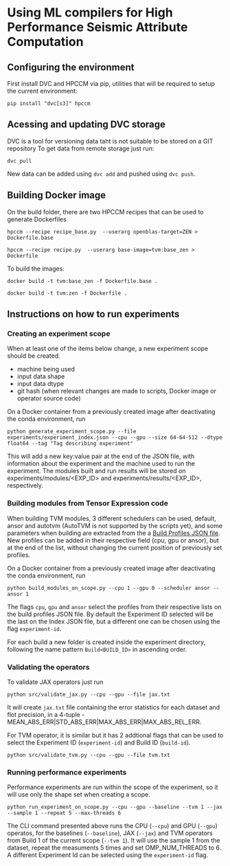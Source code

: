 # Using ML compilers for High Performance Seismic Attribute Computation

## Configuring the environment

First install DVC and HPCCM via pip, utilities that will be required to setup the current environment:

```
pip install "dvc[s3]" hpccm
```

## Acessing and updating DVC storage

DVC is a tool for versioning data taht is not suitable to be stored on a GIT repository
To get data from remote storage just run:

```
dvc pull
```

New data can be added using `dvc add` and pushed using `dvc push`.

## Building Docker image

On the build folder, there are two HPCCM recipes that can be used to generate Dockerfiles

```
hpccm --recipe recipe_base.py  --userarg openblas-target=ZEN > Dockerfile.base
```

```
hpccm --recipe recipe.py  --userarg base-image=tvm:base_zen > Dockerfile
```

To build the images:

```
docker build -t tvm:base_zen -f Dockerfile.base .
```

```
docker build -t tvm:zen -f Dockerfile .
```

## Instructions on how to run experiments

### Creating an experiment scope

When at least one of the items below change, a new experiment scope should be created.

- machine being used
- input data shape
- input data dtype
- git hash (when relevant changes are made to scripts, Docker image or operator source code)

On a Docker container from a previously created image after deactivating the conda environment, run

```
python generate_experiment_scope.py --file experiments/experiment_index.json --cpu --gpu --size 64-64-512 --dtype float64 --tag "Tag describing experiment"
```

This will add a new key:value pair at the end of the JSON file, with information about the experiment and the machine used to run the experiment. The modules built and run results will be stored on experiments/modules/<EXP_ID> and experiments/results/<EXP_ID>, respectively.

### Building modules from Tensor Expression code

When building TVM modules, 3 different schedulers can be used, default, ansor and autotvm (AutoTVM is not supported by the scripts yet), and some parameters when building are extracted from the a [Build Profiles JSON file](experiments/build_profiles.json). New profiles can be added in their respective field (cpu, gpu or ansor), but at the end of the list, without changing the current position of previously set profiles.

On a Docker container from a previously created image after deactivating the conda environment, run

```
python build_modules_on_scope.py --cpu 1 --gpu 0 --scheduler ansor --ansor 1
```

The flags `cpu`, `gpu` and `ansor` select the profiles from their respective lists on the build profiles JSON file. By default the Experiment ID selected will be the last on the Index JSON file, but a different one can be chosen using the flag `experiment-id`.

For each build a new folder is created inside the experiment directory, following the name pattern `Build<BUILD_ID>` in ascending order.

### Validating the operators

To validate JAX operators just run

```
python src/validate_jax.py --cpu --gpu --file jax.txt
```

It will create `jax.txt` file containing the error statistics for each dataset and flot precision, in a 4-tuple - MEAN_ABS_ERR|STD_ABS_ERR|MAX_ABS_ERR|MAX_ABS_REL_ERR.

For TVM operator, it is similar but it has 2 addtional flags that can be used to select the Experiment ID (`experiment-id`) and Build ID (`build-id`).

```
python src/validate_tvm.py --cpu --gpu --file tvm.txt
```

### Running performance experiments

Performance experiments are run within the scope of the experiment, so it will use only the shape set when creating a scope.

```
python run_experiment_on_scope.py --cpu --gpu --baseline --tvm 1 --jax --sample 1 --repeat 5 --max-threads 6
```

The CLI command presented above runs the CPU (`--cpu`) and GPU (`--gpu`) operatos, for the baselines (`--baseline`), JAX (`--jax`) and TVM operators from Build 1 of the current scope (`--tvm 1`). It will use the sample 1 from the dataset, repeat the measuments 5 times and set OMP_NUM_THREADS to 6. A different Experiment Id can be selected using the `experiment-id` flag.
